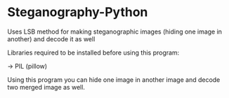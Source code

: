 # Steganography-Python
Uses LSB method for making steganographic images (hiding one image in another) and decode it as well

Libraries required to be installed before using this program:

-> PIL (pillow)

Using this program you can hide one image in another image and decode two merged image as well.
